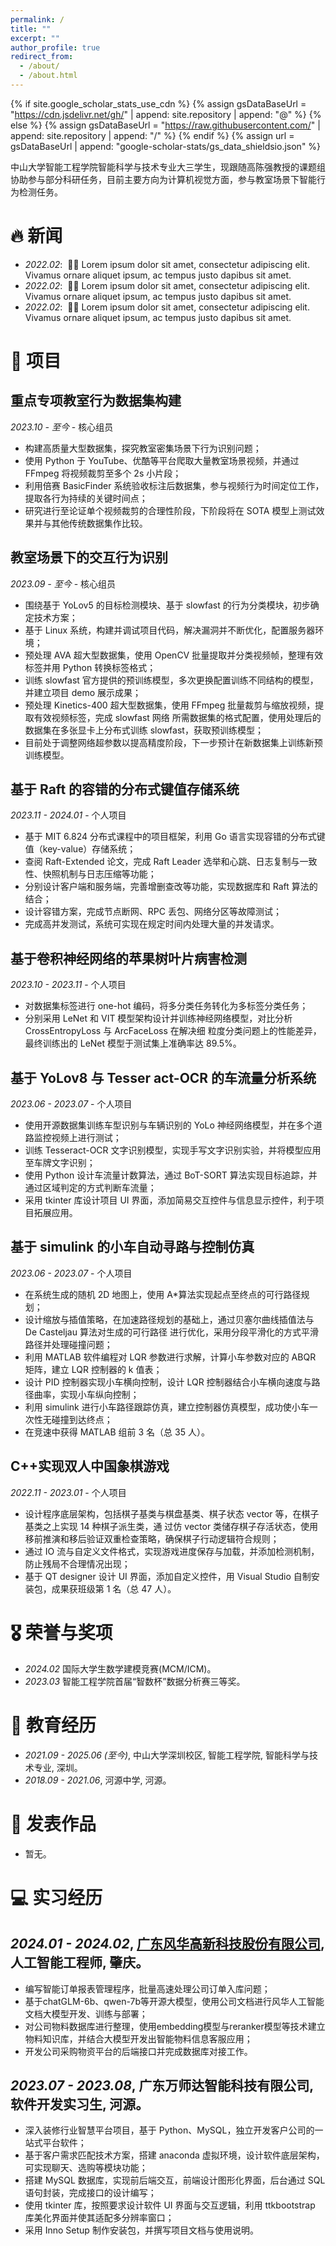 ```yaml
---
permalink: /
title: ""
excerpt: ""
author_profile: true
redirect_from: 
  - /about/
  - /about.html
---
```


{% if site.google_scholar_stats_use_cdn %}
{% assign gsDataBaseUrl = "https://cdn.jsdelivr.net/gh/" | append: site.repository | append: "@" %}
{% else %}
{% assign gsDataBaseUrl = "https://raw.githubusercontent.com/" | append: site.repository | append: "/" %}
{% endif %}
{% assign url = gsDataBaseUrl | append: "google-scholar-stats/gs_data_shieldsio.json" %}

<span class='anchor' id='about-me'></span>

中山大学智能工程学院智能科学与技术专业大三学生，现跟随高陈强教授的课题组协助参与部分科研任务，目前主要方向为计算机视觉方面，参与教室场景下智能行为检测任务。

<span class='anchor' id='news'></span>
# 🔥 新闻
- *2022.02*: &nbsp;🎉🎉 Lorem ipsum dolor sit amet, consectetur adipiscing elit. Vivamus ornare aliquet ipsum, ac tempus justo dapibus sit amet. 
- *2022.02*: &nbsp;🎉🎉 Lorem ipsum dolor sit amet, consectetur adipiscing elit. Vivamus ornare aliquet ipsum, ac tempus justo dapibus sit amet. 
- *2022.02*: &nbsp;🎉🎉 Lorem ipsum dolor sit amet, consectetur adipiscing elit. Vivamus ornare aliquet ipsum, ac tempus justo dapibus sit amet. 

<span class='anchor' id='projects'></span>
# 💬 项目

## 重点专项教室行为数据集构建 
*2023.10 - 至今* - 核心组员
- 构建高质量大型数据集，探究教室密集场景下行为识别问题；
- 使用 Python 于 YouTube、优酷等平台爬取大量教室场景视频，并通过 FFmpeg 将视频裁剪至多个 2s 小片段；
- 利用倍赛 BasicFinder 系统验收标注后数据集，参与视频行为时间定位工作，提取各行为持续的关键时间点；
- 研究进行至论证单个视频裁剪的合理性阶段，下阶段将在 SOTA 模型上测试效果并与其他传统数据集作比较。

## 教室场景下的交互行为识别 
*2023.09 - 至今* - 核心组员
- 围绕基于 YoLov5 的目标检测模块、基于 slowfast 的行为分类模块，初步确定技术方案；
- 基于 Linux 系统，构建并调试项目代码，解决漏洞并不断优化，配置服务器环境；
- 预处理 AVA 超大型数据集，使用 OpenCV 批量提取并分类视频帧，整理有效标签并用 Python 转换标签格式；
- 训练 slowfast 官方提供的预训练模型，多次更换配置训练不同结构的模型，并建立项目 demo 展示成果；
- 预处理 Kinetics-400 超大型数据集，使用 FFmpeg 批量裁剪与缩放视频，提取有效视频标签，完成 slowfast 网络
所需数据集的格式配置，使用处理后的数据集在多张显卡上分布式训练 slowfast，获取预训练模型；
- 目前处于调整网络超参数以提高精度阶段，下一步预计在新数据集上训练新预训练模型。

## 基于 Raft 的容错的分布式键值存储系统 
*2023.11 - 2024.01* - 个人项目
- 基于 MIT 6.824 分布式课程中的项目框架，利用 Go 语言实现容错的分布式键值（key-value）存储系统；
- 查阅 Raft-Extended 论文，完成 Raft Leader 选举和心跳、日志复制与一致性、快照机制与日志压缩等功能；
- 分别设计客户端和服务端，完善增删查改等功能，实现数据库和 Raft 算法的结合；
- 设计容错方案，完成节点断网、RPC 丢包、网络分区等故障测试；
- 完成高并发测试，系统可实现在规定时间内处理大量的并发请求。

## 基于卷积神经网络的苹果树叶片病害检测 
*2023.10 - 2023.11* - 个人项目
- 对数据集标签进行 one-hot 编码，将多分类任务转化为多标签分类任务；
- 分别采用 LeNet 和 VIT 模型架构设计并训练神经网络模型，对比分析 CrossEntropyLoss 与 ArcFaceLoss 在解决细
粒度分类问题上的性能差异，最终训练出的 LeNet 模型于测试集上准确率达 89.5%。

## 基于 YoLov8 与 Tesser act-OCR 的车流量分析系统 
*2023.06 - 2023.07* - 个人项目
- 使用开源数据集训练车型识别与车辆识别的 YoLo 神经网络模型，并在多个道路监控视频上进行测试；
- 训练 Tesseract-OCR 文字识别模型，实现手写文字识别实验，并将模型应用至车牌文字识别；
- 使用 Python 设计车流量计数算法，通过 BoT-SORT 算法实现目标追踪，并通过区域判定的方式判断车流量；
- 采用 tkinter 库设计项目 UI 界面，添加简易交互控件与信息显示控件，利于项目拓展应用。

## 基于 simulink 的小车自动寻路与控制仿真 
*2023.06 - 2023.07* - 个人项目
- 在系统生成的随机 2D 地图上，使用 A*算法实现起点至终点的可行路径规划；
- 设计缩放与插值策略，在加速路径规划的基础上，通过贝塞尔曲线插值法与 De Casteljau 算法对生成的可行路径
进行优化，采用分段平滑化的方式平滑路径并处理碰撞问题；
- 利用 MATLAB 软件编程对 LQR 参数进行求解，计算小车参数对应的 ABQR 矩阵，建立 LQR 控制器的 k 值表；
- 设计 PID 控制器实现小车横向控制，设计 LQR 控制器结合小车横向速度与路径曲率，实现小车纵向控制；
- 利用 simulink 进行小车路径跟踪仿真，建立控制器仿真模型，成功使小车一次性无碰撞到达终点；
- 在竞速中获得 MATLAB 组前 3 名（总 35 人）。

## C++实现双人中国象棋游戏 
*2022.11 - 2023.01* - 个人项目
- 设计程序底层架构，包括棋子基类与棋盘基类、棋子状态 vector 等，在棋子基类之上实现 14 种棋子派生类，通
过仿 vector 类储存棋子存活状态，使用移前推演和移后验证双重检查策略，确保棋子行动逻辑符合规则；
- 通过 IO 流与自定义文件格式，实现游戏进度保存与加载，并添加检测机制，防止残局不合理情况出现；
- 基于 QT designer 设计 UI 界面，添加自定义控件，用 Visual Studio 自制安装包，成果获班级第 1 名（总 47 人）。

<span class='anchor' id='honors-and-awards'></span>
# 🎖 荣誉与奖项
- *2024.02* 国际大学生数学建模竞赛(MCM/ICM)。 
- *2023.03* 智能工程学院首届“智数杯”数据分析赛三等奖。 

<span class='anchor' id='educations'></span>
# 📖 教育经历
- *2021.09 - 2025.06 (至今)*, 中山大学深圳校区, 智能工程学院, 智能科学与技术专业, 深圳。
- *2018.09 - 2021.06*, 河源中学, 河源。

<span class='anchor' id='publications'></span>
# 📝 发表作品 
- 暂无。

<span class='anchor' id='internships'></span>
# 💻 实习经历
## *2024.01 - 2024.02*, [广东风华高新科技股份有限公司](https://www.china-fenghua.com/), 人工智能工程师, 肇庆。
- 编写智能订单报表管理程序，批量高速处理公司订单入库问题；
- 基于chatGLM-6b、qwen-7b等开源大模型，使用公司文档进行风华人工智能文档大模型开发、训练与部署；
- 对公司物料数据库进行整理，使用embedding模型与reranker模型等技术建立物料知识库，并结合大模型开发出智能物料信息客服应用；
- 开发公司采购物资平台的后端接口并完成数据库对接工作。

## *2023.07 - 2023.08*, 广东万师达智能科技有限公司, 软件开发实习生, 河源。
- 深入装修行业智慧平台项目，基于 Python、MySQL，独立开发客户公司的一站式平台软件；
- 基于客户需求匹配技术方案，搭建 anaconda 虚拟环境，设计软件底层架构，可实现聊天、选购等模块功能；
- 搭建 MySQL 数据库，实现前后端交互，前端设计图形化界面，后台通过 SQL 语句封装，完成接口的设计编写；
- 使用 tkinter 库，按照要求设计软件 UI 界面与交互逻辑，利用 ttkbootstrap 库美化界面并使其适配多分辨率窗口；
- 采用 Inno Setup 制作安装包，并撰写项目文档与使用说明。